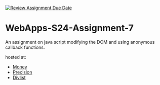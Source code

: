 [![Review Assignment Due Date](https://classroom.github.com/assets/deadline-readme-button-24ddc0f5d75046c5622901739e7c5dd533143b0c8e959d652212380cedb1ea36.svg)](https://classroom.github.com/a/cdqffI9o)

# WebApps-S24-Assignment-7

An assignment on java script modifying the DOM and using anonymous callback functions.

hosted at:

- [Money](https://44-563-web-apps-s24.github.io/44563-webapps-s24-assignment7-SemStassen/money.html)
- [Precision](https://44-563-web-apps-s24.github.io/44563-webapps-s24-assignment7-SemStassen/precision.html)
- [Divlist](https://44-563-web-apps-s24.github.io/44563-webapps-s24-assignment7-SemStassen/divlist.html)
